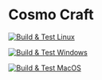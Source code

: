 # Cosmo Craft
[![Build & Test Linux](https://github.com/Zolstoy/CosmoCraft/actions/workflows/linux.yml/badge.svg)](https://github.com/Zolstoy/CosmoCraft/actions/workflows/linux.yml)

[![Build & Test Windows](https://github.com/Zolstoy/CosmoCraft/actions/workflows/windows.yml/badge.svg)](https://github.com/Zolstoy/CosmoCraft/actions/workflows/windows.yml)

[![Build & Test MacOS](https://github.com/Zolstoy/CosmoCraft/actions/workflows/macos.yml/badge.svg)](https://github.com/Zolstoy/CosmoCraft/actions/workflows/macos.yml)
